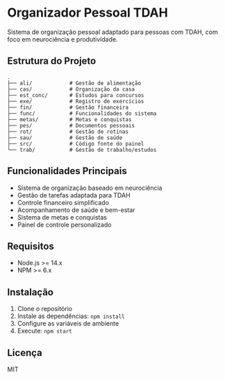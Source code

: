 # Organizador Pessoal TDAH

Sistema de organização pessoal adaptado para pessoas com TDAH, com foco em neurociência e produtividade.

## Estrutura do Projeto

```
.
├── ali/            # Gestão de alimentação
├── cas/            # Organização da casa
├── est_conc/       # Estudos para concursos
├── exe/            # Registro de exercícios
├── fin/            # Gestão financeira
├── func/           # Funcionalidades do sistema
├── metas/          # Metas e conquistas
├── pes/            # Documentos pessoais
├── rot/            # Gestão de rotinas
├── sau/            # Gestão de saúde
├── src/            # Código fonte do painel
└── trab/           # Gestão de trabalho/estudos
```

## Funcionalidades Principais

- Sistema de organização baseado em neurociência
- Gestão de tarefas adaptada para TDAH
- Controle financeiro simplificado
- Acompanhamento de saúde e bem-estar
- Sistema de metas e conquistas
- Painel de controle personalizado

## Requisitos

- Node.js >= 14.x
- NPM >= 6.x

## Instalação

1. Clone o repositório
2. Instale as dependências: `npm install`
3. Configure as variáveis de ambiente
4. Execute: `npm start`

## Licença

MIT 